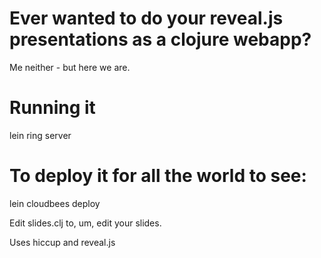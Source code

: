 #  Ever wanted to do your reveal.js presentations as a clojure webapp? 

Me neither - but here we are. 



# Running it
lein ring server

# To deploy it for all the world to see:
lein cloudbees deploy

Edit slides.clj to, um, edit your slides. 

Uses hiccup and reveal.js